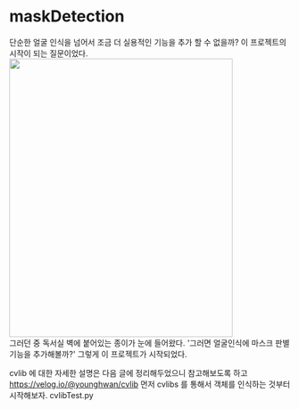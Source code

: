 # maskDetection

단순한 얼굴 인식을 넘어서 조금 더 실용적인 기능을 추가 할 수 없을까?
이 프로젝트의 시작이 되는 질문이었다.
<img src="https://user-images.githubusercontent.com/66313753/194767638-fb0730b2-11f1-4e37-8f5c-90f175adb9d6.JPG" width="400" height="500" />
<br>
그러던 중 독서실 벽에 붙어있는 종이가 눈에 들어왔다.
'그러면 얼굴인식에 마스크 판별 기능을 추가해볼까?'
그렇게 이 프로젝트가 시작되었다.

cvlib 에 대한 자세한 설명은 다음 글에 정리해두었으니 참고해보도록 하고
https://velog.io/@younghwan/cvlib
먼저 cvlibs 를 통해서 객체를 인식하는 것부터 시작해보자.
cvlibTest.py